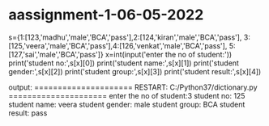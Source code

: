 # aassignment-1-06-05-2022
s={1:[123,'madhu','male','BCA','pass'],2:[124,'kiran','male','BCA','pass'],
   3:[125,'veera','male','BCA','pass'],4:[126,'venkat','male','BCA','pass'],
   5:[127,'sai','male','BCA','pass']}
x=int(input('enter the no of student:'))
print('student no:',s[x][0])
print('student name:',s[x][1])
print('student gender:',s[x][2])
print('student group:',s[x][3])
print('student result:',s[x][4])

output:
===================== RESTART: C:/Python37/dictionary.py =====================
enter the no of student:3
student no: 125
student name: veera
student gender: male
student group: BCA
student result: pass
